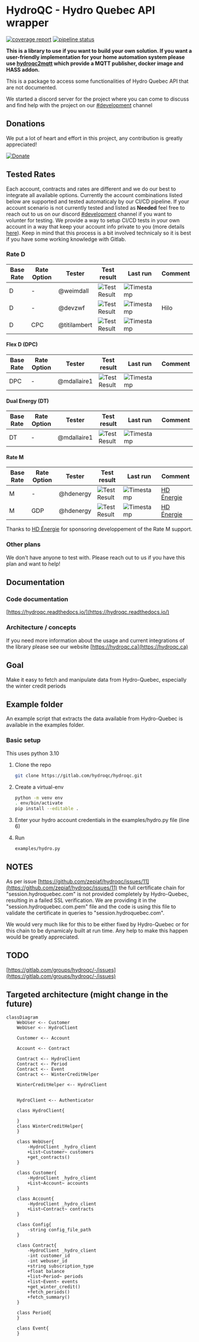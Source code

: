 # HydroQC - Hydro Quebec API wrapper


[![coverage report](https://gitlab.com/hydroqc/hydroqc/badges/main/coverage.svg)](https://gitlab.com/hydroqc/hydroqc/-/commits/main)
[![pipeline status](https://gitlab.com/hydroqc/hydroqc/badges/main/pipeline.svg)](https://gitlab.com/hydroqc/hydroqc/-/commits/main)



**This is a library to use if you want to build your own solution. If you want a user-friendly implementation for your home automation system please use [hydroqc2mqtt](https://gitlab.com/hydroqc/hydroqc2mqtt) which provide a MQTT publisher, docker image and HASS addon.**

This is a package to access some functionalities of Hydro Quebec API that are not documented.

We started a discord server for the project where you can come to discuss and find help with the project on our [#development](https://discord.gg/NWnfdfRZ7T) channel

## Donations

We put a lot of heart and effort in this project, any contribution is greatly appreciated!

[![Donate](https://img.shields.io/badge/Donate-Hydroqc-green)](https://hydroqc.ca/en/donations)

## Tested Rates

Each account, contracts and rates are different and we do our best to integrate all available options. Currently the account combinations listed below are supported and tested automaticaly by our CI/CD pipeline. If your account scenario is not currently tested and listed as **Needed** feel free to reach out to us on our discord [#development](https://discord.gg/NWnfdfRZ7T) channel if you want to volunter for testing. We provide a way to setup CI/CD tests in your own account in a way that keep your account info private to you (more details [here](https://gitlab.com/hydroqc/hydroqc-test-template)). Keep in mind that this process is a bit involved technicaly so it is best if you have some working knowledge with Gitlab.

### Rate D

| Base Rate | Rate Option | Tester | Test result | Last run | Comment |
| - | - | - | - | - | - |
| D | - | @weimdall | ![Test Result](https://gitlab.com/api/v4/projects/hydroqc%2Fhydroqc/jobs/artifacts/main/raw/39038345-badge.svg?job=private_tests_done) | ![Timestamp](https://gitlab.com/api/v4/projects/hydroqc%2Fhydroqc/jobs/artifacts/main/raw/39038345-job-end-date.svg?job=private_tests_done) | |
| D | - | @devzwf | ![Test Result](https://gitlab.com/api/v4/projects/hydroqc%2Fhydroqc/jobs/artifacts/main/raw/39310934-badge.svg?job=private_tests_done) | ![Timestamp](https://gitlab.com/api/v4/projects/hydroqc%2Fhydroqc/jobs/artifacts/main/raw/39310934-job-end-date.svg?job=private_tests_done) | Hilo |
| D | CPC | @titilambert |![Test Result](https://gitlab.com/api/v4/projects/hydroqc%2Fhydroqc/jobs/artifacts/main/raw/35085986-badge.svg?job=private_tests_done)  | ![Timestamp](https://gitlab.com/api/v4/projects/hydroqc%2Fhydroqc/jobs/artifacts/main/raw/35085986-job-end-date.svg?job=private_tests_done) | |

#### Flex D (DPC)

| Base Rate | Rate Option  | Tester | Test result | Last run | Comment |
| - | - | - | - | - | - |
| DPC | - | @mdallaire1 | ![Test Result](https://gitlab.com/api/v4/projects/hydroqc%2Fhydroqc/jobs/artifacts/main/raw/39503160-badge.svg?job=private_tests_done) | ![Timestamp](https://gitlab.com/api/v4/projects/hydroqc%2Fhydroqc/jobs/artifacts/main/raw/39503160-job-end-date.svg?job=private_tests_done) | |

#### Dual Energy (DT)

| Base Rate | Rate Option | Tester | Test result | Last run | Comment |
| - | - | - | - | - | - |
| DT | - | @mdallaire1 | ![Test Result](https://gitlab.com/api/v4/projects/hydroqc%2Fhydroqc/jobs/artifacts/main/raw/39503160-badge.svg?job=private_tests_done) | ![Timestamp](https://gitlab.com/api/v4/projects/hydroqc%2Fhydroqc/jobs/artifacts/main/raw/39503160-job-end-date.svg?job=private_tests_done) |

#### Rate M

| Base Rate | Rate Option | Tester | Test result | Last run | Comment |
| - | - | - | - | - | - |
| M | - | @hdenergy | ![Test Result](https://gitlab.com/api/v4/projects/hydroqc%2Fhydroqc/jobs/artifacts/main/raw/41155894-badge.svg?job=private_tests_done) | ![Timestamp](https://gitlab.com/api/v4/projects/hydroqc%2Fhydroqc/jobs/artifacts/main/raw/39503160-job-end-date.svg?job=private_tests_done) | [HD Énergie](https://hd.energy) |
| M | GDP | @hdenergy | ![Test Result](https://gitlab.com/api/v4/projects/hydroqc%2Fhydroqc/jobs/artifacts/main/raw/41155894-badge.svg?job=private_tests_done) | ![Timestamp](https://gitlab.com/api/v4/projects/hydroqc%2Fhydroqc/jobs/artifacts/main/raw/39503160-job-end-date.svg?job=private_tests_done) | [HD Énergie](https://hd.energy) |

Thanks to [HD Énergie](https://hd.energy) for sponsoring developpement of the Rate M support.

### Other plans
We don't have anyone to test with. Please reach out to us if you have this plan and want to help!

## Documentation

### Code documentation

[https://hydroqc.readthedocs.io/](https://hydroqc.readthedocs.io/)

### Architecture / concepts

If you need more information about the usage and current integrations of the library please see our website [https://hydroqc.ca](https://hydroqc.ca)

## Goal

Make it easy to fetch and manipulate data from Hydro-Quebec, especially the winter credit periods

## Example folder

An example script that extracts the data available from Hydro-Quebec is available in the examples folder.

### Basic setup

This uses python 3.10

1. Clone the repo

   ```bash
   git clone https://gitlab.com/hydroqc/hydroqc.git
   ```

2. Create a virtual-env

   ```bash
   python -m venv env
   . env/bin/activate
   pip install --editable .
   ```

3. Enter your hydro account credentials in the examples/hydro.py file (line 6)

4. Run

   ```bash
   examples/hydro.py
   ```

## NOTES

As per issue [https://github.com/zepiaf/hydroqc/issues/11](https://github.com/zepiaf/hydroqc/issues/11) the full certificate chain for "session.hydroquebec.com" is not provided completely by Hydro-Quebec, resulting in a failed SSL verification. We are providing it in the "session.hydroquebec.com.pem" file and the code is using this file to validate the certificate in queries to "session.hydroquebec.com".

We would very much like for this to be either fixed by Hydro-Quebec or for this chain to be dynamicaly built at run time. Any help to make this happen would be greatly appreciated.

## TODO

[https://gitlab.com/groups/hydroqc/-/issues](https://gitlab.com/groups/hydroqc/-/issues)

## Targeted architecture (might change in the future)

```mermaid
classDiagram
    WebUser <-- Customer
    WebUser <-- HydroClient

    Customer <-- Account

    Account <-- Contract

    Contract <-- HydroClient
    Contract <-- Period
    Contract <-- Event
    Contract <-- WinterCreditHelper

    WinterCreditHelper <-- HydroClient


    HydroClient <-- Authenticator

    class HydroClient{

    }
    class WinterCreditHelper{
    }

    class WebUser{
        -HydroClient _hydro_client
        +List~Customer~ customers
        +get_contracts()
    }

    class Customer{
        -HydroClient _hydro_client
        +List~Account~ accounts
    }

    class Account{
        -HydroClient _hydro_client
        +List~Contract~ contracts
    }

    class Config{
        -string config_file_path
    }

    class Contract{
        -HydroClient _hydro_client
        -int customer_id
        -int webuser_id
        +string subscription_type
        +float balance
        +list~Period~ periods
        +list~Event~ events
        +get_winter_credit()
        +fetch_periods()
        +fetch_summary()
    }

    class Period{
    }

    class Event{
    }
```
